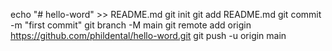 echo "# hello-word" >> README.md
git init
git add README.md
git commit -m "first commit"
git branch -M main
git remote add origin https://github.com/phildental/hello-word.git
git push -u origin main
